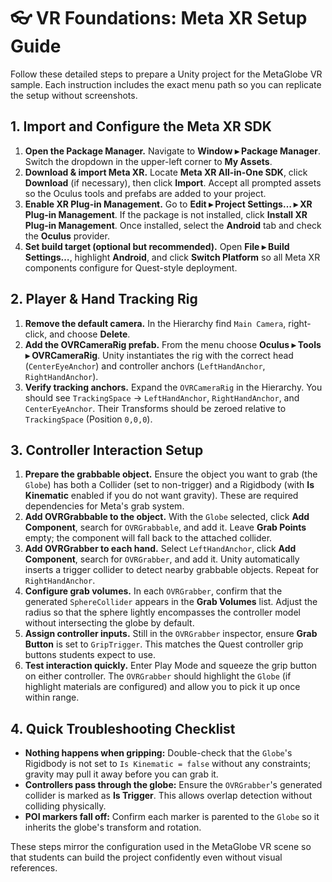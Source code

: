 # 👓 VR Foundations: Meta XR Setup Guide

Follow these detailed steps to prepare a Unity project for the MetaGlobe VR sample. Each instruction includes the exact menu path so you can replicate the setup without screenshots.

## 1. Import and Configure the Meta XR SDK
1. **Open the Package Manager.** Navigate to **Window ▸ Package Manager**. Switch the dropdown in the upper-left corner to **My Assets**.
2. **Download & import Meta XR.** Locate **Meta XR All-in-One SDK**, click **Download** (if necessary), then click **Import**. Accept all prompted assets so the Oculus tools and prefabs are added to your project.
3. **Enable XR Plug-in Management.** Go to **Edit ▸ Project Settings… ▸ XR Plug-in Management**. If the package is not installed, click **Install XR Plug-in Management**. Once installed, select the **Android** tab and check the **Oculus** provider.
4. **Set build target (optional but recommended).** Open **File ▸ Build Settings…**, highlight **Android**, and click **Switch Platform** so all Meta XR components configure for Quest-style deployment.

## 2. Player & Hand Tracking Rig
1. **Remove the default camera.** In the Hierarchy find `Main Camera`, right-click, and choose **Delete**.
2. **Add the OVRCameraRig prefab.** From the menu choose **Oculus ▸ Tools ▸ OVRCameraRig**. Unity instantiates the rig with the correct head (`CenterEyeAnchor`) and controller anchors (`LeftHandAnchor`, `RightHandAnchor`).
3. **Verify tracking anchors.** Expand the `OVRCameraRig` in the Hierarchy. You should see `TrackingSpace` → `LeftHandAnchor`, `RightHandAnchor`, and `CenterEyeAnchor`. Their Transforms should be zeroed relative to `TrackingSpace` (Position `0,0,0`).

## 3. Controller Interaction Setup
1. **Prepare the grabbable object.** Ensure the object you want to grab (the `Globe`) has both a Collider (set to non-trigger) and a Rigidbody (with **Is Kinematic** enabled if you do not want gravity). These are required dependencies for Meta's grab system.
2. **Add OVRGrabbable to the object.** With the `Globe` selected, click **Add Component**, search for `OVRGrabbable`, and add it. Leave **Grab Points** empty; the component will fall back to the attached collider.
3. **Add OVRGrabber to each hand.** Select `LeftHandAnchor`, click **Add Component**, search for `OVRGrabber`, and add it. Unity automatically inserts a trigger collider to detect nearby grabbable objects. Repeat for `RightHandAnchor`.
4. **Configure grab volumes.** In each `OVRGrabber`, confirm that the generated `SphereCollider` appears in the **Grab Volumes** list. Adjust the radius so that the sphere lightly encompasses the controller model without intersecting the globe by default.
5. **Assign controller inputs.** Still in the `OVRGrabber` inspector, ensure **Grab Button** is set to `GripTrigger`. This matches the Quest controller grip buttons students expect to use.
6. **Test interaction quickly.** Enter Play Mode and squeeze the grip button on either controller. The `OVRGrabber` should highlight the `Globe` (if highlight materials are configured) and allow you to pick it up once within range.

## 4. Quick Troubleshooting Checklist
- **Nothing happens when gripping:** Double-check that the `Globe`'s Rigidbody is not set to `Is Kinematic = false` without any constraints; gravity may pull it away before you can grab it.
- **Controllers pass through the globe:** Ensure the `OVRGrabber`'s generated collider is marked as **Is Trigger**. This allows overlap detection without colliding physically.
- **POI markers fall off:** Confirm each marker is parented to the `Globe` so it inherits the globe's transform and rotation.

These steps mirror the configuration used in the MetaGlobe VR scene so that students can build the project confidently even without visual references.
